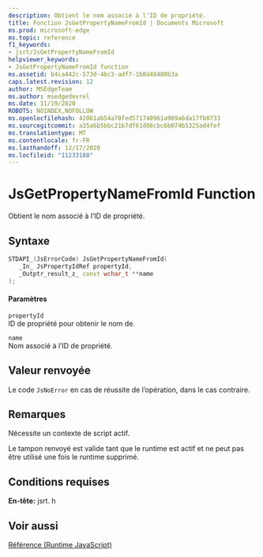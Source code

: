 ```yaml
---
description: Obtient le nom associé à l’ID de propriété.
title: Fonction JsGetPropertyNameFromId | Documents Microsoft
ms.prod: microsoft-edge
ms.topic: reference
f1_keywords:
- jsrt/JsGetPropertyNameFromId
helpviewer_keywords:
- JsGetPropertyNameFromId function
ms.assetid: b4ca442c-573d-4bc3-adf7-1b8d48480b3a
caps.latest.revision: 12
author: MSEdgeTeam
ms.author: msedgedevrel
ms.date: 11/19/2020
ROBOTS: NOINDEX,NOFOLLOW
ms.openlocfilehash: 42061ab54a70fed571740961a909a6da17fb0733
ms.sourcegitcommit: a35a6b5bbc21b7df61d08cbc6b074b5325ad4fef
ms.translationtype: MT
ms.contentlocale: fr-FR
ms.lasthandoff: 12/17/2020
ms.locfileid: "11233188"
---
```

# JsGetPropertyNameFromId Function

Obtient le nom associé à l’ID de propriété.  
  
## Syntaxe  
  
```cpp  
STDAPI_(JsErrorCode) JsGetPropertyNameFromId(  
   _In_ JsPropertyIdRef propertyId,  
   _Outptr_result_z_ const wchar_t **name  
);  
```  
  
#### Paramètres  
 `propertyId`  
 ID de propriété pour obtenir le nom de.  
  
 `name`  
 Nom associé à l’ID de propriété.  
  
## Valeur renvoyée  
 Le code `JsNoError` en cas de réussite de l’opération, dans le cas contraire.  
  
## Remarques  
 Nécessite un contexte de script actif.  
  
 Le tampon renvoyé est valide tant que le runtime est actif et ne peut pas être utilisé une fois le runtime supprimé.  
  
## Conditions requises  
 **En-tête:** jsrt. h  
  
## Voir aussi  
 [Référence (Runtime JavaScript)](../chakra-hosting/reference-javascript-runtime.md)
